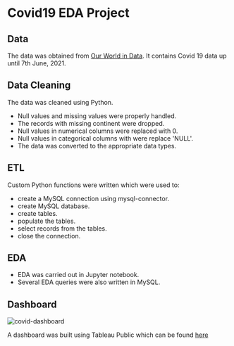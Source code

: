 # Covid19 EDA Project

## Data

The data was obtained from [Our World in Data](https://ourworldindata.org/covid-deaths). It contains Covid 19 data up until 7th June, 2021.

## Data Cleaning

The data was cleaned using Python.

* Null values and missing values were properly handled.
* The records with missing continent were dropped.
* Null values in numerical columns were replaced with 0.
* Null values in categorical columns with were replace 'NULL'.
* The data was converted to the appropriate data types.

## ETL

Custom Python functions were written which were used to:

* create a MySQL connection using mysql-connector.
* create MySQL database.
* create tables.
* populate the tables.
* select records from the tables.
* close the connection.

## EDA

* EDA was carried out in Jupyter notebook.
* Several EDA queries were also written in MySQL.

## Dashboard

![covid-dashboard](https://i.postimg.cc/rsTyPwxs/covid-dashboard.jpg)

A dashboard was built using Tableau Public which can be found [here](https://public.tableau.com/app/profile/chinedu.ezeofor/viz/Covid19_dashboard_16235235313490/Dashboard1)

